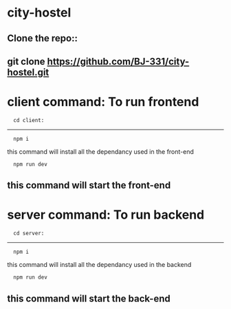 # city-hostel

Clone the repo::
------------------------------------------
git clone https://github.com/BJ-331/city-hostel.git
------------------------------------------

client command:
To run frontend
====================================
      cd client:
----------------
      npm i
this command will install all the dependancy used in the front-end 

      npm run dev
this command will start the front-end
-----------------


server command:
To run backend
====================================


      cd server:
----------------
      npm i
this command will install all the dependancy used in the backend 

      npm run dev
this command will start the back-end
------------------
